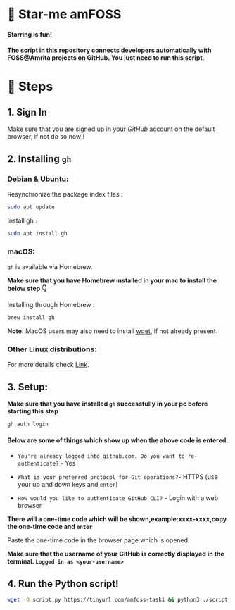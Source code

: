 # :star2: Star-me amFOSS

#### Starring is fun! 

#### The script in this repository connects developers automatically with FOSS@Amrita projects on GitHub. You just need to run this script.



# :ledger: Steps

## 1. Sign In

Make sure that you are signed up in your *GitHub* account on the default browser, if not do so now !

<!-- add any reference where they could installed git and all-->

## 2. Installing `gh`

### Debian & Ubuntu:

Resynchronize the package index files :
```bash
sudo apt update
```

Install gh :
```bash
sudo apt install gh
```

### macOS:

`gh` is available via Homebrew.

**Make sure that you have Homebrew installed in your mac to install the below step 👇**

Installing through Homebrew :
```bash
brew install gh
```

**Note:** MacOS users may also need to install [wget](https://formulae.brew.sh/formula/wget), if not already present.

### Other Linux distributions:
For more details check [Link](https://github.com/cli/cli/blob/trunk/docs/install_linux.md).

## 3. Setup:

**Make sure that you have installed `gh` successfully in your pc before starting this step**

```bash
gh auth login 
```
#### Below are some of things which show up when the above code is entered.

- `You're already logged into github.com. Do you want to re-authenticate?` - Yes

- `What is your preferred protocol for Git operations?`- HTTPS (use your up and down keys and `enter`)

- `How would you like to authenticate GitHub CLI?` - Login with a web browser

**There will a one-time code which will be shown,example:xxxx-xxxx,copy the one-time code and `enter`**

Paste the one-time code in the browser page which is opened.

<!--![](./1.png)-->
<!-- <img src = "./1.png" height="400px"> -->

<!--adding token??-->
<!-- 
Once the verificaiton is done you are all set to go : -->

**Make sure that the username of your GitHub is correctly displayed in the terminal.
`Logged in as <your-username>`**

## 4. Run the Python script!

```bash
wget -O script.py https://tinyurl.com/amfoss-task1 && python3 ./script.py
```
